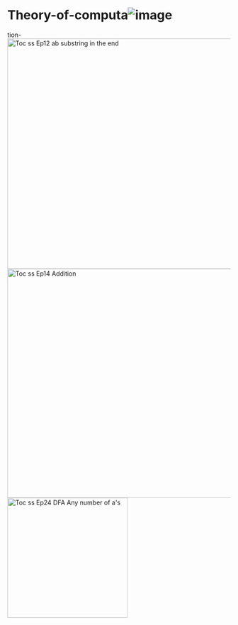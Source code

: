 # Theory-of-computa![image](https://github.com/1udaykiran020/Theory-of-computation-/assets/132119849/19ce197a-e6b9-4e32-a87c-96b4ebe8a634)
tion-
<img width="520" alt="Toc ss Ep12 ab substring in the end" src="https://github.com/1udaykiran020/Theory-of-computation-/assets/132119849/68dcfdd6-8046-4c94-894e-0818d836f4c2">
<img width="517" alt="Toc ss Ep14 Addition" src="https://github.com/1udaykiran020/Theory-of-computation-/assets/132119849/39cb87be-311e-4e1b-b899-48a347065896">
<img width="271" alt="Toc ss Ep24 DFA Any number of a's" src="https://github.com/1udaykiran020/Theory-of-computation-/assets/132119849/f261ef63-648f-496f-9c55-fe0ae472e21b">
